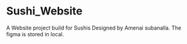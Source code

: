 # Sushi_Website
A Website project build for Sushis Designed by Amenai subanalla. 
The figma is stored in local.
